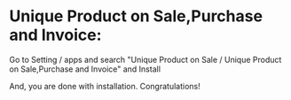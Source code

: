 Unique Product on Sale,Purchase and Invoice:
=========================================================

Go to Setting / apps and search "Unique Product on Sale / Unique Product on Sale,Purchase and Invoice" and Install

And, you are done with installation. Congratulations!

